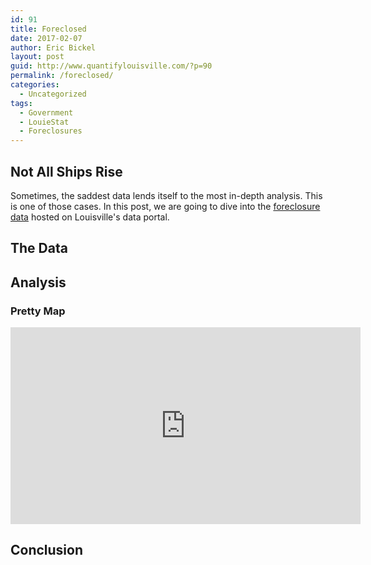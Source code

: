 ```yaml
---
id: 91
title: Foreclosed
date: 2017-02-07
author: Eric Bickel
layout: post
guid: http://www.quantifylouisville.com/?p=90
permalink: /foreclosed/
categories:
  - Uncategorized
tags:
  - Government
  - LouieStat
  - Foreclosures
---
```


## Not All Ships Rise

Sometimes, the saddest data lends itself to the most in-depth analysis. This is one of those cases. In this post, we are going to dive into the [foreclosure data](https://data.louisvilleky.gov/dataset/property-foreclosures) hosted on Louisville's data portal.

## The Data

## Analysis

### Pretty Map
<iframe width="560" height="315" src="http://ehbick01.github.io/foreclosures.html" frameborder="0" allowfullscreen></iframe>

## Conclusion